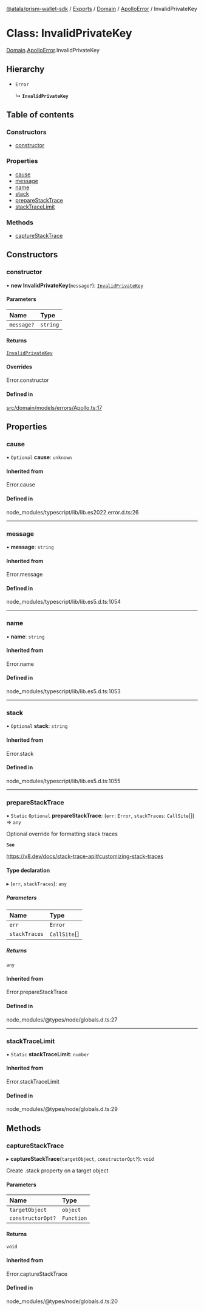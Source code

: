 [@atala/prism-wallet-sdk](../README.md) / [Exports](../modules.md) / [Domain](../modules/Domain.md) / [ApolloError](../modules/Domain.ApolloError.md) / InvalidPrivateKey

# Class: InvalidPrivateKey

[Domain](../modules/Domain.md).[ApolloError](../modules/Domain.ApolloError.md).InvalidPrivateKey

## Hierarchy

- `Error`

  ↳ **`InvalidPrivateKey`**

## Table of contents

### Constructors

- [constructor](Domain.ApolloError.InvalidPrivateKey.md#constructor)

### Properties

- [cause](Domain.ApolloError.InvalidPrivateKey.md#cause)
- [message](Domain.ApolloError.InvalidPrivateKey.md#message)
- [name](Domain.ApolloError.InvalidPrivateKey.md#name)
- [stack](Domain.ApolloError.InvalidPrivateKey.md#stack)
- [prepareStackTrace](Domain.ApolloError.InvalidPrivateKey.md#preparestacktrace)
- [stackTraceLimit](Domain.ApolloError.InvalidPrivateKey.md#stacktracelimit)

### Methods

- [captureStackTrace](Domain.ApolloError.InvalidPrivateKey.md#capturestacktrace)

## Constructors

### constructor

• **new InvalidPrivateKey**(`message?`): [`InvalidPrivateKey`](Domain.ApolloError.InvalidPrivateKey.md)

#### Parameters

| Name | Type |
| :------ | :------ |
| `message?` | `string` |

#### Returns

[`InvalidPrivateKey`](Domain.ApolloError.InvalidPrivateKey.md)

#### Overrides

Error.constructor

#### Defined in

[src/domain/models/errors/Apollo.ts:17](https://github.com/input-output-hk/atala-prism-wallet-sdk-ts/blob/1ffdae52df023bad4ba1a76cf6d76793dfc29b80/src/domain/models/errors/Apollo.ts#L17)

## Properties

### cause

• `Optional` **cause**: `unknown`

#### Inherited from

Error.cause

#### Defined in

node_modules/typescript/lib/lib.es2022.error.d.ts:26

___

### message

• **message**: `string`

#### Inherited from

Error.message

#### Defined in

node_modules/typescript/lib/lib.es5.d.ts:1054

___

### name

• **name**: `string`

#### Inherited from

Error.name

#### Defined in

node_modules/typescript/lib/lib.es5.d.ts:1053

___

### stack

• `Optional` **stack**: `string`

#### Inherited from

Error.stack

#### Defined in

node_modules/typescript/lib/lib.es5.d.ts:1055

___

### prepareStackTrace

▪ `Static` `Optional` **prepareStackTrace**: (`err`: `Error`, `stackTraces`: `CallSite`[]) => `any`

Optional override for formatting stack traces

**`See`**

https://v8.dev/docs/stack-trace-api#customizing-stack-traces

#### Type declaration

▸ (`err`, `stackTraces`): `any`

##### Parameters

| Name | Type |
| :------ | :------ |
| `err` | `Error` |
| `stackTraces` | `CallSite`[] |

##### Returns

`any`

#### Inherited from

Error.prepareStackTrace

#### Defined in

node_modules/@types/node/globals.d.ts:27

___

### stackTraceLimit

▪ `Static` **stackTraceLimit**: `number`

#### Inherited from

Error.stackTraceLimit

#### Defined in

node_modules/@types/node/globals.d.ts:29

## Methods

### captureStackTrace

▸ **captureStackTrace**(`targetObject`, `constructorOpt?`): `void`

Create .stack property on a target object

#### Parameters

| Name | Type |
| :------ | :------ |
| `targetObject` | `object` |
| `constructorOpt?` | `Function` |

#### Returns

`void`

#### Inherited from

Error.captureStackTrace

#### Defined in

node_modules/@types/node/globals.d.ts:20
